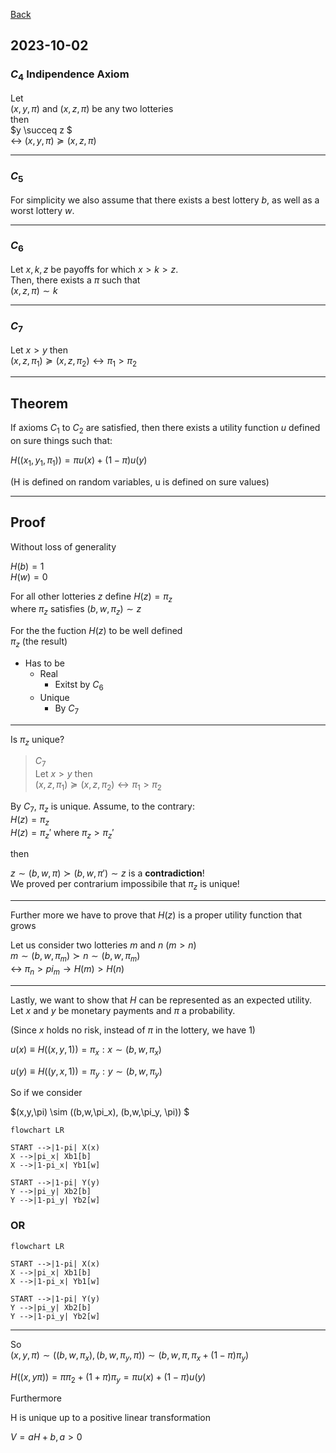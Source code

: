 [Back](00.md)

## 2023-10-02

### $C_4$ Indipendence Axiom

Let  
$(x, y, \pi)$ and $(x, z, \pi)$ be any two lotteries  
then  
$y \succeq z $  
$\leftrightarrow$ 
$(x, y, \pi) \succeq (x, z, \pi)$

---

### $C_5$

For simplicity we also assume that there exists a best lottery $b$, as well as a worst lottery $w$.

---

### $C_6$

Let $x,k,z$ be payoffs for which $x>k>z$.  
Then, there exists a $\pi$ such that  
$(x,z,\pi) \sim k$

---

### $C_7$

Let $x > y$ then  
$(x,z,\pi_1) \succeq (x,z,\pi_2) \leftrightarrow \pi_1>\pi_2$

---

## Theorem

If axioms $C_1$ to $C_2$ are satisfied, then there exists a utility function $u$ defined on sure things such that:  

$H((x_1, y_1, \pi_1)) = \pi u(x)+(1-\pi)u(y)$

(H is defined on random variables, u is defined on sure values)

---

## Proof

Without loss of generality

$H(b) = 1$  
$H(w) = 0$

For all other lotteries $z$ define $H(z) = \pi_z$  
where $\pi_z$ satisfies $(b,w,\pi_z)\sim z$  

For the the fuction $H(z)$ to be well defined  
$\pi_z$ (the result)  

- Has to be
  - Real
    - Exitst by $C_6$
  - Unique
    - By $C_7$

---

Is $\pi_z$ unique?

>$C_7$  
>Let $x > y$ then  
>$(x,z,\pi_1) \succeq (x,z,\pi_2) \leftrightarrow \pi_1>\pi_2$


By $C_7$, $\pi_z$ is unique. Assume, to the contrary:  
$H(z)=\pi_z$  
$H(z)=\pi_z'$ 
where $\pi_z > \pi_z'$ 

then 

$z \sim (b,w,\pi) \succ  (b,w,\pi') \sim z$ is a **contradiction**!  
We proved per contrarium impossibile that $\pi_z$ is unique!

---

Further more we have to prove that $H(z)$ is a proper utility function that grows

Let us consider two lotteries $m$ and $n$ $(m > n)$  
$m \sim (b,w,\pi_m) \succ n \sim (b,w,\pi_m)$  
$\leftrightarrow$
$\pi_n > pi_m \rightarrow H(m)>H(n)$

---

Lastly, we want to show that $H$ can be represented as an expected utility.  
Let $x$ and $y$ be monetary payments and $\pi$ a probability.

(Since $x$ holds no risk, instead of $\pi$ in the lottery, we have 1)

$u(x) \equiv H((x,y,1)) = \pi_x: x \sim (b,w,\pi_x)$

$u(y) \equiv H((y,x,1)) = \pi_y: y \sim (b,w,\pi_y)$

So if we consider

$(x,y,\pi) \sim ((b,w,\pi_x), (b,w,\pi_y, \pi))  $


```mermaid
flowchart LR

START -->|1-pi| X(x)
X -->|pi_x| Xb1[b]
X -->|1-pi_x| Yb1[w]

START -->|1-pi| Y(y)
Y -->|pi_y| Xb2[b]
Y -->|1-pi_y| Yb2[w]

```

### OR

```mermaid
flowchart LR

START -->|1-pi| X(x)
X -->|pi_x| Xb1[b]
X -->|1-pi_x| Yb1[w]

START -->|1-pi| Y(y)
Y -->|pi_y| Xb2[b]
Y -->|1-pi_y| Yb2[w]

```

---


So  
$(x,y,\pi) \sim ((b,w,\pi_x), (b,w,\pi_y, \pi))  \sim (b,w,\pi,\pi_x+(1-\pi)\pi_y)$ 

$H((x,y\pi)) = \pi\pi_2 + (1+\pi)\pi_y = \pi u(x) + (1-\pi)u(y)$

Furthermore

H is unique up to a positive linear transformation

$V = aH+b, a>0$
